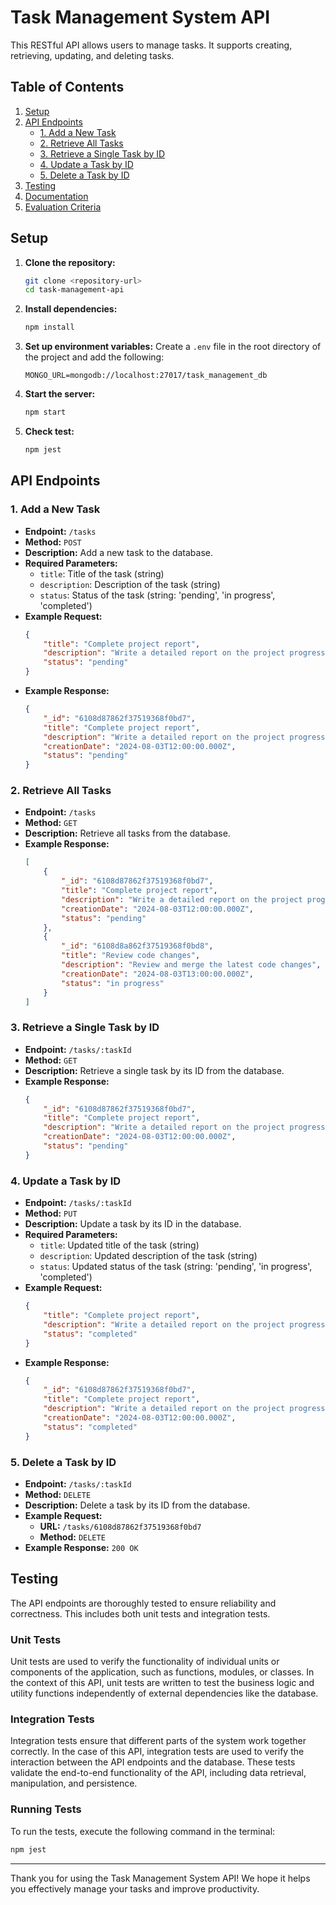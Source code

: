 # Task Management System API

This RESTful API allows users to manage tasks. It supports creating, retrieving, updating, and deleting tasks.

## Table of Contents
1. [Setup](#setup)
2. [API Endpoints](#api-endpoints)
    - [1. Add a New Task](#1-add-a-new-task)
    - [2. Retrieve All Tasks](#2-retrieve-all-tasks)
    - [3. Retrieve a Single Task by ID](#3-retrieve-a-single-task-by-id)
    - [4. Update a Task by ID](#4-update-a-task-by-id)
    - [5. Delete a Task by ID](#5-delete-a-task-by-id)
3. [Testing](#testing)
4. [Documentation](#documentation)
5. [Evaluation Criteria](#evaluation-criteria)

## Setup

1. **Clone the repository:**
    ```bash
    git clone <repository-url>
    cd task-management-api
    ```

2. **Install dependencies:**
    ```bash
    npm install
    ```

3. **Set up environment variables:**
    Create a `.env` file in the root directory of the project and add the following:
    ```dotenv
    MONGO_URL=mongodb://localhost:27017/task_management_db
    ```

4. **Start the server:**
    ```bash
    npm start
    ```
5. **Check test:**
    ```bash
    npm jest
    ```

## API Endpoints

### 1. Add a New Task

- **Endpoint:** `/tasks`
- **Method:** `POST`
- **Description:** Add a new task to the database.
- **Required Parameters:**
    - `title`: Title of the task (string)
    - `description`: Description of the task (string)
    - `status`: Status of the task (string: 'pending', 'in progress', 'completed')
- **Example Request:**
    ```json
    {
        "title": "Complete project report",
        "description": "Write a detailed report on the project progress",
        "status": "pending"
    }
    ```
- **Example Response:**
    ```json
    {
        "_id": "6108d87862f37519368f0bd7",
        "title": "Complete project report",
        "description": "Write a detailed report on the project progress",
        "creationDate": "2024-08-03T12:00:00.000Z",
        "status": "pending"
    }
    ```

### 2. Retrieve All Tasks

- **Endpoint:** `/tasks`
- **Method:** `GET`
- **Description:** Retrieve all tasks from the database.
- **Example Response:**
    ```json
    [
        {
            "_id": "6108d87862f37519368f0bd7",
            "title": "Complete project report",
            "description": "Write a detailed report on the project progress",
            "creationDate": "2024-08-03T12:00:00.000Z",
            "status": "pending"
        },
        {
            "_id": "6108d8a862f37519368f0bd8",
            "title": "Review code changes",
            "description": "Review and merge the latest code changes",
            "creationDate": "2024-08-03T13:00:00.000Z",
            "status": "in progress"
        }
    ]
    ```

### 3. Retrieve a Single Task by ID

- **Endpoint:** `/tasks/:taskId`
- **Method:** `GET`
- **Description:** Retrieve a single task by its ID from the database.
- **Example Response:**
    ```json
    {
        "_id": "6108d87862f37519368f0bd7",
        "title": "Complete project report",
        "description": "Write a detailed report on the project progress",
        "creationDate": "2024-08-03T12:00:00.000Z",
        "status": "pending"
    }
    ```

### 4. Update a Task by ID

- **Endpoint:** `/tasks/:taskId`
- **Method:** `PUT`
- **Description:** Update a task by its ID in the database.
- **Required Parameters:**
    - `title`: Updated title of the task (string)
    - `description`: Updated description of the task (string)
    - `status`: Updated status of the task (string: 'pending', 'in progress', 'completed')
- **Example Request:**
    ```json
    {
        "title": "Complete project report",
        "description": "Write a detailed report on the project progress",
        "status": "completed"
    }
    ```
- **Example Response:**
    ```json
    {
        "_id": "6108d87862f37519368f0bd7",
        "title": "Complete project report",
        "description": "Write a detailed report on the project progress",
        "creationDate": "2024-08-03T12:00:00.000Z",
        "status": "completed"
    }
    ```

### 5. Delete a Task by ID

- **Endpoint:** `/tasks/:taskId`
- **Method:** `DELETE`
- **Description:** Delete a task by its ID from the database.
- **Example Request:**
    - **URL:** `/tasks/6108d87862f37519368f0bd7`
    - **Method:** `DELETE`
- **Example Response:** `200 OK`
  

## Testing

The API endpoints are thoroughly tested to ensure reliability and correctness. This includes both unit tests and integration tests.

### Unit Tests

Unit tests are used to verify the functionality of individual units or components of the application, such as functions, modules, or classes. In the context of this API, unit tests are written to test the business logic and utility functions independently of external dependencies like the database.

### Integration Tests

Integration tests ensure that different parts of the system work together correctly. In the case of this API, integration tests are used to verify the interaction between the API endpoints and the database. These tests validate the end-to-end functionality of the API, including data retrieval, manipulation, and persistence.

### Running Tests

To run the tests, execute the following command in the terminal:

```bash
npm jest
  ```

---

Thank you for using the Task Management System API! We hope it helps you effectively manage your tasks and improve productivity.
